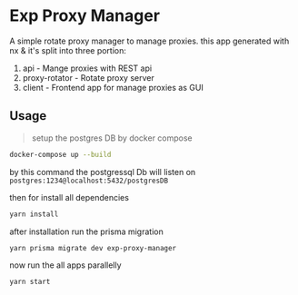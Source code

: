 # Exp Proxy Manager

A simple rotate proxy manager to manage proxies. this app generated with nx & it's split into three portion:

1. api - Mange proxies with REST api
2. proxy-rotator - Rotate proxy server
3. client - Frontend app for manage proxies as GUI

## Usage

> setup the postgres DB by docker compose

```bash
docker-compose up --build
```

by this command the postgressql Db will listen on `postgres:1234@localhost:5432/postgresDB`

then for install all dependencies

```bash
yarn install
```

after installation run the prisma migration

```bash
yarn prisma migrate dev exp-proxy-manager
```

now run the all apps parallelly

```bash
yarn start
```
